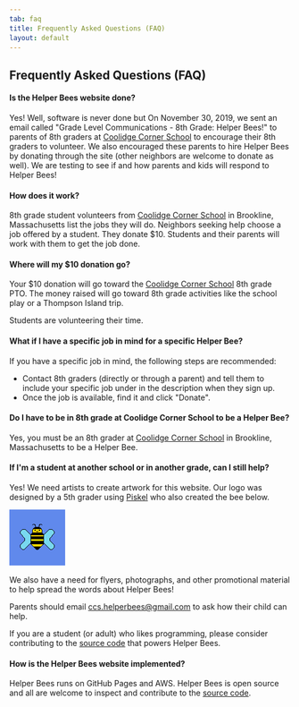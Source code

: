```yaml
---
tab: faq
title: Frequently Asked Questions (FAQ)
layout: default
---
```


## Frequently Asked Questions (FAQ)

#### Is the Helper Bees website done?  

Yes! Well, software is never done but On November 30, 2019, we sent an email called "Grade Level Communications - 8th Grade: Helper Bees!" to parents of 8th graders at [Coolidge Corner School][] to encourage their 8th graders to volunteer. We also encouraged these parents to hire Helper Bees by donating through the site (other neighbors are welcome to donate as well). We are testing to see if and how parents and kids will respond to Helper Bees!

#### How does it work?

8th grade student volunteers from [Coolidge Corner School][] in Brookline, Massachusetts list the jobs they will do. Neighbors seeking help choose a job offered by a student. They donate $10. Students and their parents will work with them to get the job done.

[Coolidge Corner School]: https://www.brookline.k12.ma.us/coolidgecorner

#### Where will my $10 donation go?

Your $10 donation will go toward the [Coolidge Corner School][] 8th grade PTO. The money raised will go toward 8th grade activities like the school play or a Thompson Island trip.

Students are volunteering their time.

#### What if I have a specific job in mind for a specific Helper Bee?

If you have a specific job in mind, the following steps are recommended:

- Contact 8th graders (directly or through a parent) and tell them to include your specific job under in the description when they sign up.
- Once the job is available, find it and click "Donate".

#### Do I have to be in 8th grade at Coolidge Corner School to be a Helper Bee?

Yes, you must be an 8th grader at [Coolidge Corner School][] in Brookline, Massachusetts to be a Helper Bee.

#### If I'm a student at another school or in another grade, can I still help?

Yes! We need artists to create artwork for this website. Our logo was designed by a 5th grader using [Piskel][] who also created the bee below.

<img src="assets/images/helperbee2.gif" style="width: 100px"/>

[Piskel]: https://www.piskelapp.com/user/5267417628934144/public

We also have a need for flyers, photographs, and other promotional material to help spread the words about Helper Bees!

Parents should email [ccs.helperbees@gmail.com](mailto:ccs.helperbees@gmail.com) to ask how their child can help.

If you are a student (or adult) who likes programming, please consider contributing to the [source code][] that powers Helper Bees.

#### How is the Helper Bees website implemented?

Helper Bees runs on GitHub Pages and AWS. Helper Bees is open source and all are welcome to inspect and contribute to the [source code][].

[source code]: https://github.com/CoolidgeCornerSchool/helperbees
